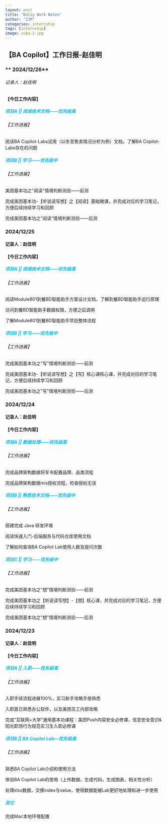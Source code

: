 ```yaml
---
layout: post
title: "Daliy Work Notes"
author: "ZJM"
categories: internship
tags: [internship]
image: cuba-2.jpg
---
```


## 【BA Copilot】工作日报-赵佳明

### ** 2024/12/26**

###### 记录人：赵佳明

#### 【今日工作内容】

#####  <span style="color:#00BFFF;">项目A || 阅读技术文档——优先级高</span>

###### 【工作进展】

阅读BA Copilot-Labs试用（以冬至售卖情况分析为例）文档，了解BA Copilot-Labs存在的问题


#####  <span style="color:#00BFFF;">项目B || 学习——优先级中</span>

###### 【工作进展】

美团基本功之"阅读"情境判断测验——前测

完成美团基本功-【听说读写想】之【阅读】基础微课，并完成对应的学习笔记，方便后续持续学习和回顾

完成美团基本功之"阅读"情境判断测验——后测

### 2024/12/25

#### 记录人：赵佳明

#### 【今日工作内容】

#####  <span style="color:#00BFFF;">项目A || 阅读技术文档——优先级高</span>

###### 【工作进展】

阅读Module801到餐BD智能助手方案设计文档，了解到餐BD智能助手运行原理

访问到餐BD智能助手数据权限，方便之后调用

了解Module801到餐BD智能助手项目整体流程

#####  <span style="color:#00BFFF;">项目B || 学习——优先级中</span>

###### 【工作进展】

完成美团基本功之"写"情境判断测验——前测

完成美团基本功-【听说读写想】之【写】核心课核心课，并完成对应的学习笔记，方便后续持续学习和回顾

完成美团基本功之"写"情境判断测验——后测

### 2024/12/24

#### 记录人：赵佳明

#### 【今日工作内容】

#####  <span style="color:#00BFFF;">项目A || 数据处理——优先级高</span>

###### 【工作进展】

完成品牌架构数据将军令配置品牌、品类流程

完成品牌架构数据mis授权流程，检查授权无误

#####  <span style="color:#00BFFF;">项目B || 熟悉技术文档——优先级中</span>

###### 【工作进展】

搭建完成 Java 研发环境

阅读快速入门-后端服务与代码仓库使用文档

了解如何查询BA Copilot Lab使用人数及提问次数

#####  <span style="color:#00BFFF;">项目C || 学习——优先级中</span>

###### 【工作进展】

完成美团基本功之"想"情境判断测验——前测

完成美团基本功之【听说读写想】-【想】核心课，并完成对应的学习笔记，方便后续持续学习和回顾

完成美团基本功之"想"情境判断测验——后测

### 2024/12/23

#### 记录人：赵佳明

#### 【今日工作内容】

#####  <span style="color:#00BFFF;">项目A || 入职——优先级高</span>

###### 【工作进展】

入职手续流程进展100%，实习新手攻略手册熟悉

入职首日熟悉办公软件，以及美团员工内部攻略

完成“互联网+大学”通用基本功课程：美团Push内容安全必修课，信息安全意识&阳光职场行为规范实习生入职必修课

#####  <span style="color:#00BFFF;">项目B || BA Copilot Lab—优先级高</span>

###### 【工作进展】

熟悉BA Copilot Lab介绍和使用方法

体验BA Copilot Lab的使用（上传数据，生成代码，生成图表，相关性分析）

处理xlsx数据，交换index与value，使得数据能被Lab更好地处理和进一步使用

#####  <span style="color:#00BFFF;">其它</span>

完成Mac本地环境配置

